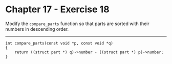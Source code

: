 # Chapter 17 - Exercise 18

Modify the `compare_parts` function so that parts are sorted with their numbers in descending order.  

---

```
int compare_parts(const void *p, const void *q)
{
    return ((struct part *) q)->number - ((struct part *) p)->number;
}
```
